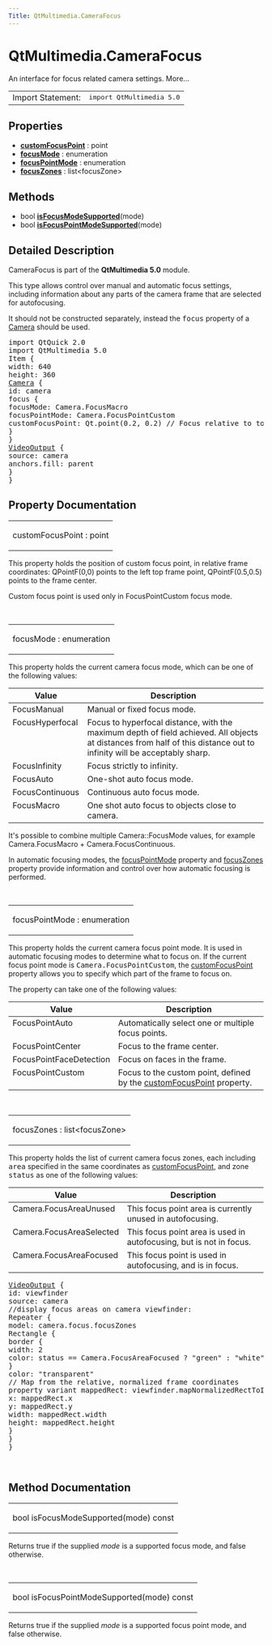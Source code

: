 ```yaml
---
Title: QtMultimedia.CameraFocus
---
```


# QtMultimedia.CameraFocus

<span class="subtitle"></span>
<!-- $$$CameraFocus-brief -->
<p>An interface for focus related camera settings. More...</p>
<!-- @@@CameraFocus -->
<table class="alignedsummary">
<tr><td class="memItemLeft rightAlign topAlign"> Import Statement:</td><td class="memItemRight bottomAlign"> </b><tt>import QtMultimedia 5.0</tt></td></tr></table><ul>
</ul>
<h2>Properties</h2>
<ul>
<li class="fn"><b><b><a href="#customFocusPoint-prop">customFocusPoint</a></b></b> : point</li>
<li class="fn"><b><b><a href="#focusMode-prop">focusMode</a></b></b> : enumeration</li>
<li class="fn"><b><b><a href="#focusPointMode-prop">focusPointMode</a></b></b> : enumeration</li>
<li class="fn"><b><b><a href="#focusZones-prop">focusZones</a></b></b> : list&lt;focusZone&gt;</li>
</ul>
<h2>Methods</h2>
<ul>
<li class="fn">bool <b><b><a href="#isFocusModeSupported-method">isFocusModeSupported</a></b></b>(mode)</li>
<li class="fn">bool <b><b><a href="#isFocusPointModeSupported-method">isFocusPointModeSupported</a></b></b>(mode)</li>
</ul>
<!-- $$$CameraFocus-description -->
<h2>Detailed Description</h2>
<p>CameraFocus is part of the <b>QtMultimedia 5.0</b> module.</p>
<p>This type allows control over manual and automatic focus settings, including information about any parts of the camera frame that are selected for autofocusing.</p>
<p>It should not be constructed separately, instead the <tt>focus</tt> property of a <a href="QtMultimedia.Camera.md">Camera</a> should be used.</p>
<pre class="qml">import QtQuick 2.0
import QtMultimedia 5.0
<span class="type">Item</span> {
<span class="name">width</span>: <span class="number">640</span>
<span class="name">height</span>: <span class="number">360</span>
<span class="type"><a href="QtMultimedia.Camera.md">Camera</a></span> {
<span class="name">id</span>: <span class="name">camera</span>
<span class="type">focus</span> {
<span class="name">focusMode</span>: <span class="name">Camera</span>.<span class="name">FocusMacro</span>
<span class="name">focusPointMode</span>: <span class="name">Camera</span>.<span class="name">FocusPointCustom</span>
<span class="name">customFocusPoint</span>: <span class="name">Qt</span>.<span class="name">point</span>(<span class="number">0.2</span>, <span class="number">0.2</span>) <span class="comment">// Focus relative to top-left corner</span>
}
}
<span class="type"><a href="QtMultimedia.VideoOutput.md">VideoOutput</a></span> {
<span class="name">source</span>: <span class="name">camera</span>
<span class="name">anchors</span>.fill: <span class="name">parent</span>
}
}</pre>
<!-- @@@CameraFocus -->
<h2>Property Documentation</h2>
<!-- $$$customFocusPoint -->
<table class="qmlname"><tr valign="top"><td class="tblQmlPropNode"><p><span class="name">customFocusPoint</span> : <span class="type">point</span></p></td></tr></table><p>This property holds the position of custom focus point, in relative frame coordinates: QPointF(0,0) points to the left top frame point, QPointF(0.5,0.5) points to the frame center.</p>
<p>Custom focus point is used only in FocusPointCustom focus mode.</p>
<!-- @@@customFocusPoint -->
<br/>
<!-- $$$focusMode -->
<table class="qmlname"><tr valign="top"><td class="tblQmlPropNode"><p><span class="name">focusMode</span> : <span class="type">enumeration</span></p></td></tr></table><p>This property holds the current camera focus mode, which can be one of the following values:</p>
<table class="generic">
<thead><tr class="qt-style"><th >Value</th><th >Description</th></tr></thead>
<tr valign="top"><td >FocusManual</td><td >Manual or fixed focus mode.</td></tr>
<tr valign="top"><td >FocusHyperfocal</td><td >Focus to hyperfocal distance, with the maximum depth of field achieved. All objects at distances from half of this distance out to infinity will be acceptably sharp.</td></tr>
<tr valign="top"><td >FocusInfinity</td><td >Focus strictly to infinity.</td></tr>
<tr valign="top"><td >FocusAuto</td><td >One-shot auto focus mode.</td></tr>
<tr valign="top"><td >FocusContinuous</td><td >Continuous auto focus mode.</td></tr>
<tr valign="top"><td >FocusMacro</td><td >One shot auto focus to objects close to camera.</td></tr>
</table>
<p>It's possible to combine multiple Camera::FocusMode values, for example Camera.FocusMacro + Camera.FocusContinuous.</p>
<p>In automatic focusing modes, the <a href="#focusPointMode-prop">focusPointMode</a> property and <a href="#focusZones-prop">focusZones</a> property provide information and control over how automatic focusing is performed.</p>
<!-- @@@focusMode -->
<br/>
<!-- $$$focusPointMode -->
<table class="qmlname"><tr valign="top"><td class="tblQmlPropNode"><p><span class="name">focusPointMode</span> : <span class="type">enumeration</span></p></td></tr></table><p>This property holds the current camera focus point mode. It is used in automatic focusing modes to determine what to focus on. If the current focus point mode is <tt>Camera.FocusPointCustom</tt>, the <a href="#customFocusPoint-prop">customFocusPoint</a> property allows you to specify which part of the frame to focus on.</p>
<p>The property can take one of the following values:</p>
<table class="generic">
<thead><tr class="qt-style"><th >Value</th><th >Description</th></tr></thead>
<tr valign="top"><td >FocusPointAuto</td><td >Automatically select one or multiple focus points.</td></tr>
<tr valign="top"><td >FocusPointCenter</td><td >Focus to the frame center.</td></tr>
<tr valign="top"><td >FocusPointFaceDetection</td><td >Focus on faces in the frame.</td></tr>
<tr valign="top"><td >FocusPointCustom</td><td >Focus to the custom point, defined by the <a href="#customFocusPoint-prop">customFocusPoint</a> property.</td></tr>
</table>
<!-- @@@focusPointMode -->
<br/>
<!-- $$$focusZones -->
<table class="qmlname"><tr valign="top"><td class="tblQmlPropNode"><p><span class="name">focusZones</span> : <span class="type">list</span>&lt;<span class="type">focusZone</span>&gt;</p></td></tr></table><p>This property holds the list of current camera focus zones, each including <tt>area</tt> specified in the same coordinates as <a href="#customFocusPoint-prop">customFocusPoint</a>, and zone <tt>status</tt> as one of the following values:</p>
<table class="generic">
<thead><tr class="qt-style"><th >Value</th><th >Description</th></tr></thead>
<tr valign="top"><td >Camera.FocusAreaUnused</td><td >This focus point area is currently unused in autofocusing.</td></tr>
<tr valign="top"><td >Camera.FocusAreaSelected</td><td >This focus point area is used in autofocusing, but is not in focus.</td></tr>
<tr valign="top"><td >Camera.FocusAreaFocused</td><td >This focus point is used in autofocusing, and is in focus.</td></tr>
</table>
<pre class="qml"><span class="type"><a href="QtMultimedia.VideoOutput.md">VideoOutput</a></span> {
<span class="name">id</span>: <span class="name">viewfinder</span>
<span class="name">source</span>: <span class="name">camera</span>
<span class="comment">//display focus areas on camera viewfinder:</span>
<span class="type">Repeater</span> {
<span class="name">model</span>: <span class="name">camera</span>.<span class="name">focus</span>.<span class="name">focusZones</span>
<span class="type">Rectangle</span> {
<span class="type">border</span> {
<span class="name">width</span>: <span class="number">2</span>
<span class="name">color</span>: <span class="name">status</span> <span class="operator">==</span> <span class="name">Camera</span>.<span class="name">FocusAreaFocused</span> ? <span class="string">&quot;green&quot;</span> : <span class="string">&quot;white&quot;</span>
}
<span class="name">color</span>: <span class="string">&quot;transparent&quot;</span>
<span class="comment">// Map from the relative, normalized frame coordinates</span>
property <span class="type">variant</span> <span class="name">mappedRect</span>: <span class="name">viewfinder</span>.<span class="name">mapNormalizedRectToItem</span>(<span class="name">area</span>);
<span class="name">x</span>: <span class="name">mappedRect</span>.<span class="name">x</span>
<span class="name">y</span>: <span class="name">mappedRect</span>.<span class="name">y</span>
<span class="name">width</span>: <span class="name">mappedRect</span>.<span class="name">width</span>
<span class="name">height</span>: <span class="name">mappedRect</span>.<span class="name">height</span>
}
}
}</pre>
<!-- @@@focusZones -->
<br/>
<h2>Method Documentation</h2>
<!-- $$$isFocusModeSupported -->
<table class="qmlname"><tr valign="top"><td class="tblQmlFuncNode"><p><span class="type">bool</span> <span class="name">isFocusModeSupported</span>(<span class="type">mode</span>) const</p></td></tr></table><p>Returns true if the supplied <i>mode</i> is a supported focus mode, and false otherwise.</p>
<!-- @@@isFocusModeSupported -->
<br/>
<!-- $$$isFocusPointModeSupported -->
<table class="qmlname"><tr valign="top"><td class="tblQmlFuncNode"><p><span class="type">bool</span> <span class="name">isFocusPointModeSupported</span>(<span class="type">mode</span>) const</p></td></tr></table><p>Returns true if the supplied <i>mode</i> is a supported focus point mode, and false otherwise.</p>
<!-- @@@isFocusPointModeSupported -->
<br/>
